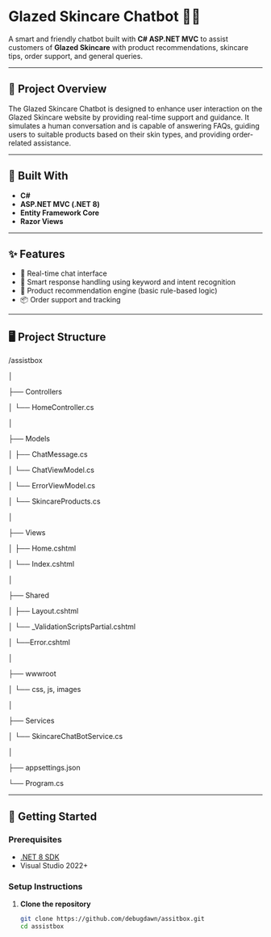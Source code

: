 # Glazed Skincare Chatbot 💬✨

A smart and friendly chatbot built with **C# ASP.NET MVC** to assist customers of **Glazed Skincare** with product recommendations, skincare tips, order support, and general queries.

---

## 🧴 Project Overview

The Glazed Skincare Chatbot is designed to enhance user interaction on the Glazed Skincare website by providing real-time support and guidance. It simulates a human conversation and is capable of answering FAQs, guiding users to suitable products based on their skin types, and providing order-related assistance.

---

## 🔧 Built With

- **C#**
- **ASP.NET MVC (.NET 8)**
- **Entity Framework Core**
- **Razor Views**

---

## ✨ Features

- 💬 Real-time chat interface
- 🧠 Smart response handling using keyword and intent recognition
- 🧴 Product recommendation engine (basic rule-based logic)
- 📦 Order support and tracking
---

## 🖥️ Project Structure

/assistbox

│

├── Controllers

│ └── HomeController.cs

│

├── Models

│ ├── ChatMessage.cs

│ └── ChatViewModel.cs

│ └── ErrorViewModel.cs

│ └── SkincareProducts.cs



│

├── Views

│ ├── Home.cshtml

│ └── Index.cshtml

│

├── Shared

│ ├── Layout.cshtml

│ └── _ValidationScriptsPartial.cshtml

│ └──Error.cshtml

│

├── wwwroot

│ └── css, js, images

│

├── Services

│ └── SkincareChatBotService.cs

│

├── appsettings.json

└── Program.cs 



---

## 🚀 Getting Started

### Prerequisites

- [.NET 8 SDK](https://dotnet.microsoft.com/)
- Visual Studio 2022+

### Setup Instructions

1. **Clone the repository**
   ```bash
   git clone https://github.com/debugdawn/assitbox.git
   cd assistbox

